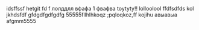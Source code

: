 idsffssf
hetgit fd f 
лолддлл
вфафа
1
фвафва
toytyty!!
lolloolool
ffdfsdfds
kol
jkhdsfdf
gfdgdfgdfgdfg
55555fllhlhkoqz
;pqloqkoz,ff
kojihu
авыавыа
аfgmm5555
